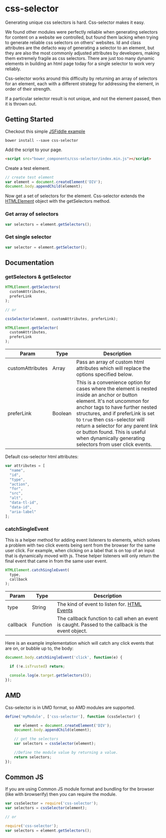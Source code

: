 # css-selector

Generating unique css selectors is hard. Css-selector makes it easy.

We found other modules were perfectly reliable when generating selectors for content on a website we controlled, but found them lacking when trying to generate reliable css selectors on others' websites. Id and class attributes are the defacto way of generating a selector to an element, but they are also the most commonly adjusted attributes by developers, making them extremely fragile as css selectors. There are just too many dynamic elements in building an html page today for a single selector to work very reliably.

Css-selector works around this difficulty by returning an array of selectors for an element, each with a different strategy for addressing the element, in order of their strength.

If a particular selector result is not unique, and not the element passed, then it is thrown out.

## Getting Started

Checkout this simple [JSFiddle example](https://jsfiddle.net/89fcwe67/3/)

```shell
bower install --save css-selector
```

Add the script to your page.

```html
<script src="bower_components/css-selector/index.min.js"></script>
```

Create a test element.

```javascript
// create test element
var element = document.createElement('DIV');
document.body.appendChild(element);
```

Now get a set of selectors for the element. Css-selector extends the [HTMLElement](https://developer.mozilla.org/en-US/docs/Web/API/HTMLElement) object with the getSelectors method.

### Get array of selectors

```javascript
var selectors = element.getSelectors();
```

### Get single selector

```javascript
var selector = element.getSelector();
```

## Documentation

### getSelectors  &  getSelector

```javascript
HTMLElement.getSelectors(
  customAttributes,
  preferLink
);

// or

cssSelector(element, customAttributes, preferLink);
```

```javascript
HTMLElement.getSelector(
  customAttributes,
  preferLink
);
```

| Param | Type | Description |
|-------|------|-------------|
| customAttributes | Array | Pass an array of custom html attributes which will replace the options specified below.|
| preferLink | Boolean | This is a convenience option for cases where the element is nested inside an anchor or button element. It's not uncommon for anchor tags to have further nested structures, and if preferLink is set to `true` then css-selector will return a selector for any parent link or button found. This is useful when dynamically generating selectors from user click events.|

Default css-selector html attributes:

```javascript
var attributes = [
  "name",
  "id",
  "type",
  "action",
  "for",
  "src",
  "alt",
  "data-tl-id",
  "data-id",
  "aria-label"
];
```

### catchSingleEvent

This is a helper method for adding event listeners to elements, which solves a problem with two click events being sent from the browser for the same user click. For example, when clicking on a label that is on top of an input that is dynamically moved with js. These helper listeners will only return the final event that came in from the same user event.

```javascript
HTMLElement.catchSingleEvent(
  type,
  callback
);
```

| Param | Type | Description |
|-------|------|-------------|
| type | String | The kind of event to listen for. [HTML Events](https://developer.mozilla.org/en-US/docs/Web/Events) |
| callback | Function | The callback function to call when an event is caught. Passed to the callback is the event object. |

Here is an example implementation which will catch any click events that are on, or bubble up to, the body:

```javascript
document.body.catchSingleEvent('click', function(e) {

  if (!e.isTrusted) return;

  console.log(e.target.getSelectors());
});
```

## AMD

Css-selector is in UMD format, so AMD modules are supported.

```javascript
define('myModule', ['css-selector'], function (cssSelector) {

    var element = document.createElement('DIV');
    document.body.appendChild(element);

    // get the selectors
    var selectors = cssSelector(element);

    //Define the module value by returning a value.
    return selectors;
});
```

## Common JS

If you are using Common JS module format and bundling for the browser (like with browserify) then you can require the module.

```javascript
var cssSelector = require('css-selector');
var selectors = cssSelector(element);

// or

require('css-selector');
var selectors = element.getSelectors();
```
